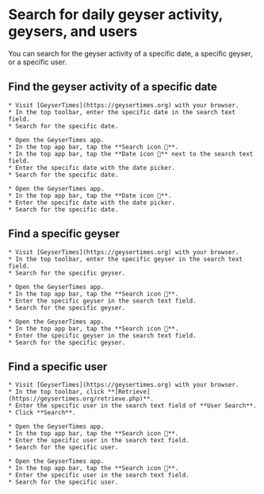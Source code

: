 # Search for daily geyser activity, geysers, and users

You can search for the geyser activity of a specific date, a specific geyser, or a specific user.

## Find the geyser activity of a specific date
<Tabs groupId="os">
  <TabItem value="web" label="Website">

    * Visit [GeyserTimes](https://geysertimes.org) with your browser.
    * In the top toolbar, enter the specific date in the search text field.
    * Search for the specific date.

  </TabItem>
  <TabItem value="android" label="Android">

    * Open the GeyserTimes app.
    * In the top app bar, tap the **Search icon 🔎**.
    * In the top app bar, tap the **Date icon 📅** next to the search text field.
    * Enter the specific date with the date picker. 
    * Search for the specific date. 

  </TabItem>
  <TabItem value="iOS" label="iOS">

    * Open the GeyserTimes app.
    * In the top app bar, tap the **Date icon 📅**.
    * Enter the specific date with the date picker.
    * Search for the specific date. 

  </TabItem>
</Tabs>

## Find a specific geyser

<Tabs groupId="os">
  <TabItem value="web" label="Website">

    * Visit [GeyserTimes](https://geysertimes.org) with your browser.
    * In the top toolbar, enter the specific geyser in the search text field.
    * Search for the specific geyser.

  </TabItem>
  <TabItem value="android" label="Android">

    * Open the GeyserTimes app.
    * In the top app bar, tap the **Search icon 🔎**.
    * Enter the specific geyser in the search text field.
    * Search for the specific geyser. 

  </TabItem>
  <TabItem value="iOS" label="iOS">

    * Open the GeyserTimes app.
    * In the top app bar, tap the **Search icon 🔎**.
    * Enter the specific geyser in the search text field.
    * Search for the specific geyser. 

  </TabItem>
</Tabs>

## Find a specific user

<Tabs groupId="os">
  <TabItem value="web" label="Website">

    * Visit [GeyserTimes](https://geysertimes.org) with your browser.
    * In the top toolbar, click **[Retrieve](https://geysertimes.org/retrieve.php)**.
    * Enter the specific user in the search text field of **User Search**.
    * Click **Search**.

  </TabItem>
  <TabItem value="android" label="Android">

    * Open the GeyserTimes app.
    * In the top app bar, tap the **Search icon 🔎**.
    * Enter the specific user in the search text field.
    * Search for the specific user. 

  </TabItem>
  <TabItem value="iOS" label="iOS">

    * Open the GeyserTimes app.
    * In the top app bar, tap the **Search icon 🔎**.
    * Enter the specific user in the search text field.
    * Search for the specific user. 

  </TabItem>
</Tabs>